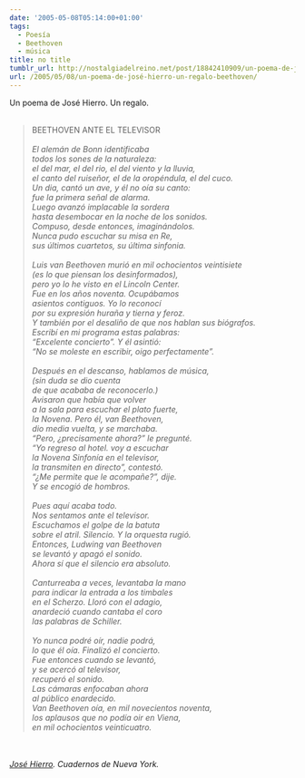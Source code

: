 ```yaml
---
date: '2005-05-08T05:14:00+01:00'
tags:
  - Poesía
  - Beethoven
  - música
title: no title
tumblr_url: http://nostalgiadelreino.net/post/18842410909/un-poema-de-josé-hierro-un-regalo-beethoven
url: /2005/05/08/un-poema-de-josé-hierro-un-regalo-beethoven/
---
```


<p>Un poema de José Hierro. Un regalo.<br/><br/></p>
<blockquote>
<div>BEETHOVEN ANTE EL TELEVISOR <br/><br/><em>El alemán de Bonn identificaba <br/>todos los sones de la naturaleza: <br/>el del mar, el del rio, el del viento y la lluvia, <br/>el canto del ruiseñor, el de la oropéndula, el del cuco. <br/>Un dia, cantó un ave, y él no oía su canto: <br/>fue la primera señal de alarma. <br/>Luego avanzó implacable la sordera <br/>hasta desembocar en la noche de los sonidos. <br/>Compuso, desde entonces, imaginándolos. <br/>Nunca pudo escuchar su misa en Re, <br/>sus últimos cuartetos, su última sinfonia. <br/><br/>Luis van Beethoven murió en mil ochocientos veintisiete <br/>(es lo que piensan los desinformados), <br/>pero yo lo he visto en el Lincoln Center. <br/>Fue en los años noventa. Ocupábamos <br/>asientos contiguos. Yo lo reconocí <br/>por su expresión huraña y tierna y feroz. <br/>Y también por el desaliño de que nos hablan sus biógrafos. <br/>Escribí en mi programa estas palabras: <br/>&ldquo;Excelente concierto&rdquo;. Y él asintió: <br/>&ldquo;No se moleste en escribir, oigo perfectamente&rdquo;. <br/><br/>Después en el descanso, hablamos de música, <br/>(sin duda se dio cuenta <br/>de que acababa de reconocerlo.) <br/>Avisaron que había que volver <br/>a la sala para escuchar el plato fuerte, <br/>la Novena. Pero él, van Beethoven, <br/>dio media vuelta, y se marchaba. <br/>&ldquo;Pero, ¿precisamente ahora?&rdquo; le pregunté. <br/>&ldquo;Yo regreso al hotel. voy a escuchar <br/>la Novena Sinfonía en el televisor, <br/>la transmiten en directo&rdquo;, contestó. <br/>&ldquo;¿Me permite que le acompañe?&rdquo;, dije. <br/>Y se encogió de hombros. <br/><br/>Pues aquí acaba todo. <br/>Nos sentamos ante el televisor. <br/>Escuchamos el golpe de la batuta <br/>sobre el atril. Silencio. Y la orquesta rugió. <br/>Entonces, Ludwing van Beethoven <br/>se levantó y apagó el sonido. <br/>Ahora sí que el silencio era absoluto. <br/><br/>Canturreaba a veces, levantaba la mano <br/>para indicar la entrada a los timbales <br/>en el Scherzo. Lloró con el adagio, <br/>anardeció cuando cantaba el coro <br/>las palabras de Schiller. <br/><br/>Yo nunca podré oír, nadie podrá, <br/>lo que él oía. Finalizó el concierto. <br/>Fue entonces cuando se levantó, <br/>y se acercó al televisor, <br/>recuperó el sonido. <br/>Las cámaras enfocaban ahora <br/>al público enardecido. <br/>Van Beethoven oía, en mil novecientos noventa, <br/>los aplausos que no podía oir en Viena, <br/>en mil ochocientos veinticuatro.</em></div>
</blockquote>
<p><br/><br/><em><a href="http://es.wikipedia.org/wiki/Jos%C3%A9_Hierro">José Hierro</a>. Cuadernos de Nueva York.</em></p>
<div class="blogger-post-footer"><img alt="" height="1" src="https://blogger.googleusercontent.com/tracker/1180118427259117074-5182775093593755498?l=nostalgiadelreino.blogspot.com" width="1"/></div>